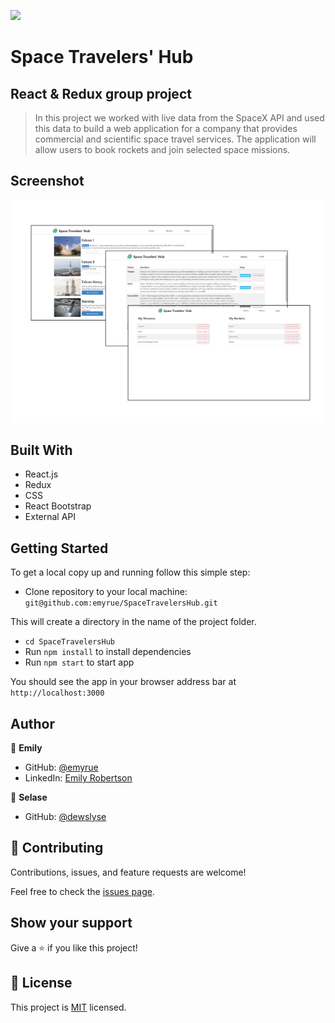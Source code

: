 ![](https://img.shields.io/badge/Microverse-blueviolet)

# Space Travelers' Hub
## React & Redux group project

> In this project we worked with live data from the SpaceX API and used this data to build a web application for a company that provides commercial and scientific space travel services. The application will allow users to book rockets and join selected space missions.


## Screenshot

<img src="./screenshot.png"> 


## Built With

- React.js
- Redux
- CSS
- React Bootstrap
- External API

## Getting Started

To get a local copy up and running follow this simple step:

- Clone repository to your local machine: 
`git@github.com:emyrue/SpaceTravelersHub.git`

This will create a directory in the name of the project folder.

- `cd SpaceTravelersHub`
- Run `npm install` to install dependencies
- Run `npm start` to start app

You should see the app in your browser address bar at `http://localhost:3000`

## Author

👤 **Emily**

- GitHub: [@emyrue](https://github.com/emyrue)
- LinkedIn: [Emily Robertson](www.linkedin.com/in/emilyruthrobertson)

👤 **Selase**

- GitHub: [@dewslyse](https://github.com/dewslyse)

## 🤝 Contributing

Contributions, issues, and feature requests are welcome!

Feel free to check the [issues page](../../issues/).

## Show your support

Give a ⭐️ if you like this project!

## 📝 License

This project is [MIT](./LICENSE) licensed.
